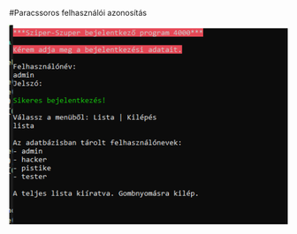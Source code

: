 #Paracssoros felhasználói azonosítás

<img src="!futtatas-kep.PNG" alt="username és password ellenőrzése"/>
